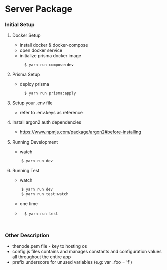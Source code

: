 # Server Package

### Initial Setup
1. Docker Setup
    - install docker & docker-compose
    - open docker service
    - initialize prisma docker image
      ```bash
        $ yarn run compose:dev
      ```
2. Prisma Setup
    - deploy prisma
      ```bash
        $ yarn run prisma:apply
      ```
3. Setup your .env file
    - refer to .env.keys as reference

4. Install argon2 auth dependencies
    - https://www.npmjs.com/package/argon2#before-installing

5. Running Development
   - watch
    ```bash
        $ yarn run dev
    ```

6. Running Test
    - watch
    ```bash
        $ yarn run dev
        $ yarn run test:watch
    ```
    - one time
    - ```bash
        $ yarn run test
    ```


### Other Description
  - thenode.pem file - key to hosting os
  - config.js files contains and manages constants and configuration values all throughout the entire app
  - prefix underscore for unused variables (e.g: var _foo = 'f')

